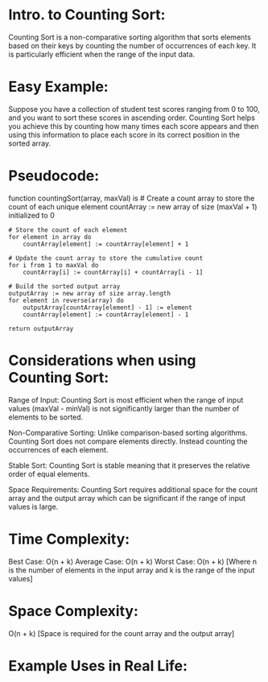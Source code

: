 # Intro. to Counting Sort:
Counting Sort is a non-comparative sorting algorithm that sorts elements based on their keys by counting the number of occurrences of each key. It is particularly efficient when the range of the input data.

# Easy Example:
Suppose you have a collection of student test scores ranging from 0 to 100, and you want to sort these scores in ascending order. Counting Sort helps you achieve this by counting how many times each score appears and then using this information to place each score in its correct position in the sorted array.

# Pseudocode:

function countingSort(array, maxVal) is
    # Create a count array to store the count of each unique element
    countArray := new array of size (maxVal + 1) initialized to 0

    # Store the count of each element
    for element in array do
        countArray[element] := countArray[element] + 1

    # Update the count array to store the cumulative count
    for i from 1 to maxVal do
        countArray[i] := countArray[i] + countArray[i - 1]

    # Build the sorted output array
    outputArray := new array of size array.length
    for element in reverse(array) do
        outputArray[countArray[element] - 1] := element
        countArray[element] := countArray[element] - 1

    return outputArray



# Considerations when using Counting Sort:
Range of Input: Counting Sort is most efficient when the range of input values (maxVal - minVal) is not significantly larger than the number of elements to be sorted.

Non-Comparative Sorting: Unlike comparison-based sorting algorithms. Counting Sort does not compare elements directly. Instead counting the occurrences of each element.

Stable Sort: Counting Sort is stable meaning that it preserves the relative order of equal elements.

Space Requirements: Counting Sort requires additional space for the count array and the output array which can be significant if the range of input values is large.


# Time Complexity:
Best Case: O(n + k)
Average Case: O(n + k)
Worst Case: O(n + k)
[Where n is the number of elements in the input array and k is the range of the input values]

# Space Complexity:
O(n + k)
[Space is required for the count array and the output array]

# Example Uses in Real Life:
